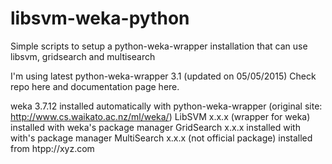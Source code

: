 libsvm-weka-python
==================
Simple scripts to setup a python-weka-wrapper installation that can use libsvm, gridsearch and multisearch 

I'm using latest python-weka-wrapper 3.1 (updated on 05/05/2015)
Check repo here and documentation page here.

weka 3.7.12 installed automatically with python-weka-wrapper (original site: http://www.cs.waikato.ac.nz/ml/weka/)
LibSVM x.x.x (wrapper for weka) installed with weka's package manager
GridSearch x.x.x installed with with's package manager
MultiSearch x.x.x (not official package) installed from  htpp://xyz.com



